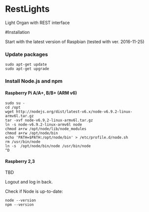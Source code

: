 # RestLights
Light Organ with REST interface

#Installation

Start with the latest version of Raspbian (tested with ver. 2016-11-25)

### Update packages

```
sudo apt-get update
sudo apt-get upgrade
```

### Install Node.js and npm

#### Raspberry Pi A/A+, B/B+ (ARM v6)

```
sudo su -
cd /opt
wget http://nodejs.org/dist/latest-v6.x/node-v6.9.2-linux-armv6l.tar.gz
tar -xvf node-v6.9.2-linux-armv6l.tar.gz
ln -s node-v6.9.2-linux-armv6l node
chmod a+rw /opt/node/lib/node_modules
chmod a+rw /opt/node/bin
echo 'PATH=$PATH:/opt/node/bin' > /etc/profile.d/node.sh
rm /usr/bin/node
ln -s  /opt/node/bin/node /usr/bin/node
^D
```

#### Raspberry 2,3
TBD


Logout and log in back.  

Check if Node is up-to-date: 

```
node --version
npm --version
```